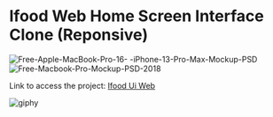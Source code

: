 # Ifood Web Home Screen Interface Clone (Reponsive)



![Free-Apple-MacBook-Pro-16- -iPhone-13-Pro-Max-Mockup-PSD](https://user-images.githubusercontent.com/59785233/158846780-80860792-3e3f-4236-a5e9-f2a44cd61334.jpg)
![Free-Macbook-Pro-Mockup-PSD-2018](https://user-images.githubusercontent.com/59785233/158846815-58aa5300-6bb4-4438-b014-019332d36635.jpg)

Link to access the project: [Ifood Ui Web](https://luizcamargo99.github.io/ifood_ui_web/)

![giphy](https://user-images.githubusercontent.com/59785233/158846989-c4307286-a8e8-4983-a487-4f47d464ef9c.gif)

